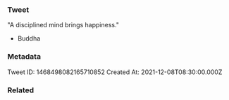 ### Tweet
"A disciplined mind brings happiness."

- Buddha

### Metadata
Tweet ID: 1468498082165710852
Created At: 2021-12-08T08:30:00.000Z

### Related

